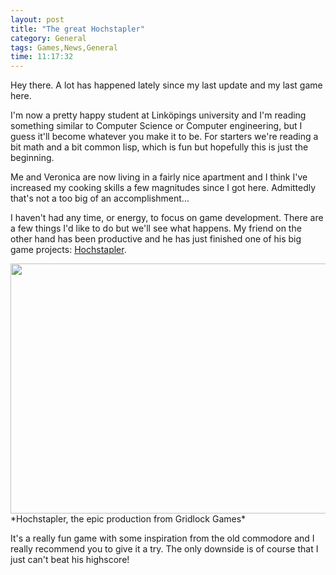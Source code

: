 ```yaml
---
layout: post
title: "The great Hochstapler"
category: General
tags: Games,News,General
time: 11:17:32
---
```

Hey there. A lot has happened lately since my last update and my last game here.

I'm now a pretty happy student at Linköpings university and I'm reading something similar to Computer Science or Computer engineering, but I guess it'll become whatever you make it to be. For starters we're reading a bit math and a bit common lisp, which is fun but hopefully this is just the beginning.

Me and Veronica are now living in a fairly nice apartment and I think I've increased my cooking skills a few magnitudes since I got here. Admittedly that's not a too big of an accomplishment...

I haven't had any time, or energy, to focus on game development. There are a few things I'd like to do but we'll see what happens. My friend on the other hand has been productive and he has just finished one of his big game projects: [Hochstapler](http://gridlockgames.net/games.html#hochstapler).

<img src="http://gridlockgames.net/bilder/games/hochstapler1.png" width="600" height="400" />
*Hochstapler, the epic production from Gridlock Games*

It's a really fun game with some inspiration from the old commodore and I really recommend you to give it a try. The only downside is of course that I just can't beat his highscore!

